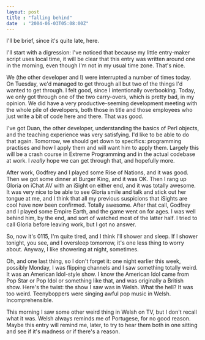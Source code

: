```yaml
---
layout: post
title : "falling behind"
date  : "2004-06-03T05:08:00Z"
---
```

I'll be brief, since it's quite late, here.

I'll start with a digression:  I've noticed that because my little entry-maker script uses local time, it will be clear that this entry was written around one in the morning, even though I'm not in my usual time zone.  That's nice.

We (the other developer and I)  were interrupted a number of times today.  On Tuesday, we'd managed to get through all but two of the things I'd wanted to get through.  I felt good, since I intentionally overbooking.  Today, we only got through one of the two carry-overs, which is pretty bad, in my opinion.  We did have a very productive-seeming development meeting with the whole pile of developers, both those in title and those employees who just write a bit of code here and there.  That was good.

I've got Duan, the other developer, understanding the basics of Perl objects, and the teaching experience was very satisfying.  I'd like to be able to do that again.  Tomorrow, we should get down to specifics: programming practises and how I apply them and will want him to apply them.  Largely this will be a crash course in Extreme Programming and in the actual codebase at work.  I *really* hope we can get through that, and hopefully more.

After work, Godfrey and I played some Rise of Nations, and it was good.  Then we got some dinner at Burger King, and it was OK.  Then I rang up Gloria on iChat AV with an iSight on either end, and it was totally awesome.  It was very nice to be able to see Gloria smile and talk and stick out her tongue at me, and I think that all my previous suspicions that iSights are cool have now been confirmed.  Totally awesome.  After that call, Godfrey and I played some Empire Earth, and the game went on for ages.  I was well behind him, by the end, and sort of watched most of the latter half.  I tried to call Gloria before leaving work, but I got no answer.

So, now it's 0115, I'm quite tired, and I think I'll shower and sleep.  If I shower tonight, you see, and I oversleep tomorrow, it's one less thing to worry about.  Anyway, I like showering at night, sometimes.

Oh, and one last thing, so I don't forget it:  one night earlier this week, possibly Monday, I was flipping channels and I saw something totally weird.  It was an American Idol-style show.  I know the American Idol came from Pop Star or Pop Idol or something like that, and was originally a British show.  Here's the twist:  the show I saw was in Welsh.  What the hell?  It was too weird. Teenyboppers were singing awful pop music in Welsh.  Incomprehensible.

This morning I saw some other weird thing in Welsh on TV, but I don't recall what it was.  Welsh always reminds me of Portugese, for no good reason.  Maybe this entry will remind me, later, to try to hear them both in one sitting and see if it's madness or if there's a reason.

